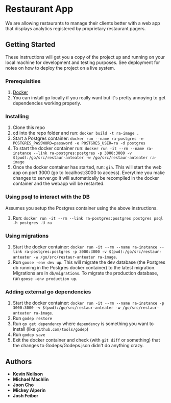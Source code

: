 # Restaurant App

We are allowing restaurants to manage their clients better with a web app that displays analytics registered by proprietary restaurant pagers.


## Getting Started

These instructions will get you a copy of the project up and running on your local machine for development and testing purposes. See deployment for notes on how to deploy the project on a live system.

### Prerequisities

1. [Docker](https://docs.docker.com/docker-for-mac/)
2.  You can install go locally if you really want but it's pretty annoying to get dependencies working properly.

### Installing

1. Clone this repo
2. cd into the repo folder and run: `docker build -t ra-image .`
3. Start a Postgres container: `docker run --name ra-postgres -e POSTGRES_PASSWORD=password -e POSTGRES_USER=ra -d postgres`
4. To start the docker container run: `docker run -it --rm --name ra-instance --link ra-postgres:postgres -p 3000:3000 -v $(pwd):/go/src/restaur-anteater -w /go/src/restaur-anteater ra-image`
5. Once the docker container has started, run: `gin`. This will start the web app on port 3000 (go to localhost:3000 to access). Everytime you make changes to server.go it will automatically be recompiled in the docker container and the webapp will be restarted.

### Using psql to interact with the DB

Assumes you setup the Postgres container using the above instructions.

1. Run: `docker run -it --rm --link ra-postgres:postgres postgres psql -h postgres -U ra`

### Using migrations

1. Start the docker container: `docker run -it --rm --name ra-instance --link ra-postgres:postgres -p 3000:3000 -v $(pwd):/go/src/restaur-anteater -w /go/src/restaur-anteater ra-image`.
2. Run `goose -env dev up`. This will migrate the dev database (the Postgres db running in the Postgres docker container) to the latest migration. Migrations are in `db/migrations`. To migrate
the production database, run `goose -env production up`.

### Adding external go dependencies

1. Start the docker container: `docker run -it --rm --name ra-instance -p 3000:3000 -v $(pwd):/go/src/restaur-anteater -w /go/src/restaur-anteater ra-image`.
2. Run `godep restore`
3. Run `go get dependency` where `dependency` is something you want to install (like `github.com/tools/godep`)
4. Run `godep save`
5. Exit the docker container and check (with `git diff` or something) that the changes to Godeps/Godeps.json didn't do anything crazy.


## Authors

* **Kevin Neilson**
* **Michael Machlin**
* **Joon Cho**
* **Mickey Alperin**
* **Josh Feiber**
